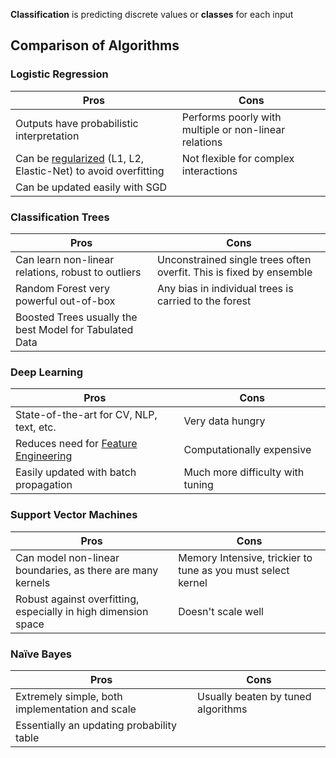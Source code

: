 

**Classification** is predicting discrete values or **classes** for each input


## Comparison of Algorithms

### Logistic Regression

| Pros | Cons |
| --- | --- |
| Outputs have probabilistic interpretation | Performs poorly with multiple or non-linear relations |
| Can be [regularized](Regularization.md) (L1, L2, Elastic-Net) to avoid overfitting | Not flexible for complex interactions |
| Can be updated easily with SGD | |


### Classification Trees

| Pros | Cons |
| --- | --- |
| Can learn non-linear relations, robust to outliers | Unconstrained single trees often overfit. This is fixed by ensemble |
| Random Forest very powerful out-of-box | Any bias in individual trees is carried to the forest |
| Boosted Trees usually the best Model for Tabulated Data | |


### Deep Learning

| Pros | Cons |
| --- | --- |
| State-of-the-art for CV, NLP, text, etc. | Very data hungry |
| Reduces need for [Feature Engineering](Feature%20Engineering.md) | Computationally expensive |
| Easily updated with batch propagation | Much more difficulty with tuning |


### Support Vector Machines

| Pros | Cons |
| --- | --- |
| Can model non-linear boundaries, as there are many kernels | Memory Intensive, trickier to tune as you must select kernel |
| Robust against overfitting, especially in high dimension space | Doesn't scale well |


### Naïve Bayes

| Pros | Cons |
| --- | --- |
| Extremely simple, both implementation and scale | Usually beaten by tuned algorithms |
| Essentially an updating probability table | |
